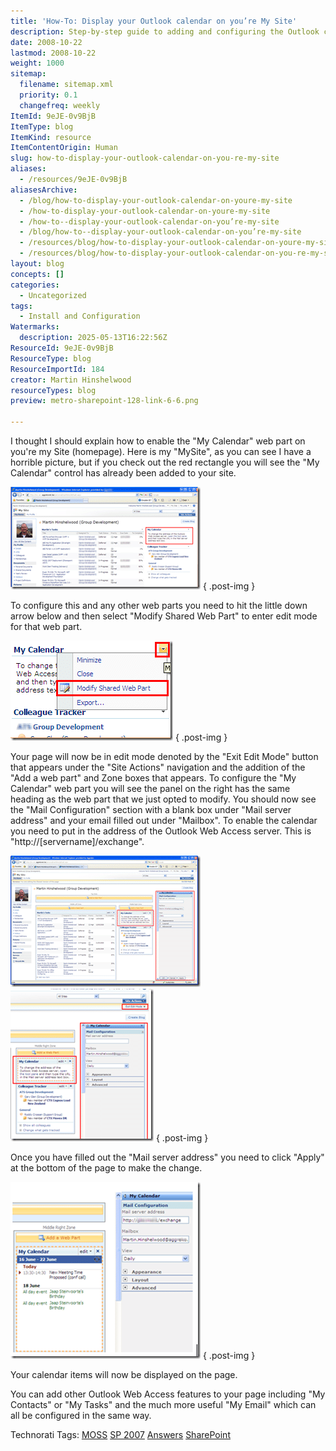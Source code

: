 ```yaml
---
title: 'How-To: Display your Outlook calendar on you’re My Site'
description: Step-by-step guide to adding and configuring the Outlook calendar web part on your SharePoint My Site homepage using Outlook Web Access server settings.
date: 2008-10-22
lastmod: 2008-10-22
weight: 1000
sitemap:
  filename: sitemap.xml
  priority: 0.1
  changefreq: weekly
ItemId: 9eJE-0v9BjB
ItemType: blog
ItemKind: resource
ItemContentOrigin: Human
slug: how-to-display-your-outlook-calendar-on-you-re-my-site
aliases:
  - /resources/9eJE-0v9BjB
aliasesArchive:
  - /blog/how-to-display-your-outlook-calendar-on-youre-my-site
  - /how-to-display-your-outlook-calendar-on-youre-my-site
  - /how-to--display-your-outlook-calendar-on-you’re-my-site
  - /blog/how-to--display-your-outlook-calendar-on-you’re-my-site
  - /resources/blog/how-to-display-your-outlook-calendar-on-youre-my-site
  - /resources/blog/how-to-display-your-outlook-calendar-on-you-re-my-site
layout: blog
concepts: []
categories:
  - Uncategorized
tags:
  - Install and Configuration
Watermarks:
  description: 2025-05-13T16:22:56Z
ResourceId: 9eJE-0v9BjB
ResourceType: blog
ResourceImportId: 184
creator: Martin Hinshelwood
resourceTypes: blog
preview: metro-sharepoint-128-link-6-6.png

---
```

I thought I should explain how to enable the "My Calendar" web part on you're my Site (homepage). Here is my "MySite", as you can see I have a horrible picture, but if you check out the red rectangle you will see the "My Calendar" control has already been added to your site.

[![image](images/HowToDisplayyourOutlookcalendaronyoureMy_D93C-image_thumb_4-4-4.png)](http://blog.hinshelwood.com/files/2011/05/GWB-WindowsLiveWriter-HowToDisplayyourOutlookcalendaronyoureMy_D93C-image_10.png)
{ .post-img }

To configure this and any other web parts you need to hit the little down arrow below and then select "Modify Shared Web Part" to enter edit mode for that web part.

[![image](images/HowToDisplayyourOutlookcalendaronyoureMy_D93C-image_thumb_3-3-3.png)](http://blog.hinshelwood.com/files/2011/05/GWB-WindowsLiveWriter-HowToDisplayyourOutlookcalendaronyoureMy_D93C-image_8.png)
{ .post-img }

Your page will now be in edit mode denoted by the "Exit Edit Mode" button that appears under the "Site Actions" navigation and the addition of the "Add a web part" and Zone boxes that appears. To configure the "My Calendar" web part you will see the panel on the right has the same heading as the web part that we just opted to modify. You should now see the "Mail Configuration" section with a blank box under "Mail server address" and your email filled out under "Mailbox". To enable the calendar you need to put in the address of the Outlook Web Access server. This is "http://\[servername\]/exchange".

[![image](images/HowToDisplayyourOutlookcalendaronyoureMy_D93C-image_thumb_2-2-2.png)](http://blog.hinshelwood.com/files/2011/05/GWB-WindowsLiveWriter-HowToDisplayyourOutlookcalendaronyoureMy_D93C-image_6.png) [![image](images/HowToDisplayyourOutlookcalendaronyoureMy_D93C-image_thumb_1-1-1.png)](http://blog.hinshelwood.com/files/2011/05/GWB-WindowsLiveWriter-HowToDisplayyourOutlookcalendaronyoureMy_D93C-image_4.png)
{ .post-img }

Once you have filled out the "Mail server address" you need to click "Apply" at the bottom of the page to make the change.

[![image](images/HowToDisplayyourOutlookcalendaronyoureMy_D93C-image_thumb-5-5.png)](http://blog.hinshelwood.com/files/2011/05/GWB-WindowsLiveWriter-HowToDisplayyourOutlookcalendaronyoureMy_D93C-image_2.png)
{ .post-img }

Your calendar items will now be displayed on the page.

You can add other Outlook Web Access features to your page including "My Contacts" or "My Tasks" and the much more useful "My Email" which can all be configured in the same way.

Technorati Tags: [MOSS](http://technorati.com/tags/MOSS) [SP 2007](http://technorati.com/tags/SP+2007) [Answers](http://technorati.com/tags/Answers) [SharePoint](http://technorati.com/tags/SharePoint)
